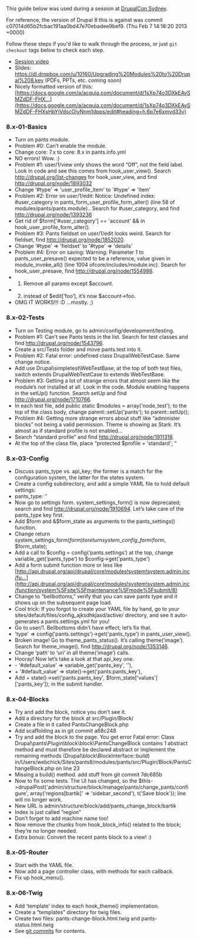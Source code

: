 This guide below was used during a session at [DrupalCon Sydney](http://sydney2013.drupal.org/).

For reference, the version of Drupal 8 this is against was commit c07014d65b2fcbac191aa0bd47e70ebadee9bef9\. (Thu Feb 7 14:16:20 2013 +0000)

Follow these steps if you'd like to walk through the process, or just `git checkout` tags below to check each step.

* [Session video](https://www.youtube.com/watch?v=mGqK205g7c0)
* Slides: <https://dl.dropbox.com/u/10160/Upgrading%20Modules%20to%20Drupal%208.key> (PDFs, PPTs, etc. coming soon)
* Nicely formatted version of this: [https://docs.google.com/a/acquia.com/document/d/1sXp74o3DXkEAvSMZdDF-FHX...](https://docs.google.com/a/acquia.com/document/d/1sXp74o3DXkEAvSMZdDF-FHXsHbYjVdscOlyNnm1dpps/edit#heading=h.6p7e6xmvd33v)

### 8.x-01-Basics

* Turn on pants module.
* Problem #0: Can’t enable the module.
* Change core: 7.x to core: 8.x in pants.info.yml
* NO errors! Wow. :)
* Problem #1: user/1/view only shows the word “Off”, not the field label. Look in code and see this comes from hook\_user\_view(). Search <http://drupal.org/list-changes> for hook\_user\_view, and find <http://drupal.org/node/1893032>
* Change ‘#type' => 'user\_profile\_item' to '#type' => 'item'
* Problem #2: Error on user/1/edit: Notice: Undefined index: #user\_category in pants\_form\_user\_profile\_form\_alter() (line 58 of modules/pants/pants.module).. Search for #user\_category, and find <http://drupal.org/node/1393236>
* Get rid of $form\['#user\_category'\] == 'account' && in hook\_user\_profile\_form\_alter().
* Problem #3: Pants fieldset on user/1/edit looks weird. Search for fieldset, find <http://drupal.org/node/1852020>.
* Change ‘#type' => 'fieldset' to '#type' => 'details'
* Problem #4: Error on saving: Warning: Parameter 1 to pants\_user\_presave() expected to be a reference, value given in module\_invoke\_all() (line 1004 ofcore/includes/module.inc). Search for hook\_user\_presave, find <http://drupal.org/node/1554986>.
* 1) Remove all params except $account.
* 2) instead of $edit\[‘foo’\], it’s now $account->foo.
* OMG IT WORKS!!! :D ...mostly. ;)

### 8.x-02-Tests

* Turn on Testing module, go to admin/config/development/testing.
* Problem #1: Can’t see Pants tests in the list. Search for test classes and find <http://drupal.org/node/1543796>.
* Create a src/Tests folder and move pants.test into it.
* Problem #2: Fatal error: undefined class DrupalWebTestCase. Same change notice.
* Add use Drupal\\simpletest\\WebTestBase; at the top of both test files, switch extends DrupalWebTestCase to extends WebTestBase.
* Problem #3: Getting a lot of strange errors that almost seem like the module’s not installed at all. Look in the code. Module enabling happens in the setUp() function. Search setUp and find <http://drupal.org/node/1710766>.
* In each test file, add public static $modules = array('node\_test'); to the top of the class body, change parent::setUp('pants'); to parent::setUp();
* Problem #4: Getting more strange errors about stuff like “administer blocks” not being a valid permission. Theme is showing as Stark. It’s almost as if standard profile is not enabled...
* Search “standard profile” and find <http://drupal.org/node/1911318>.
* At the top of the class file, place “protected $profile = 'standard'; “

### 8.x-03-Config

* Discuss pants\_type vs. api\_key; the former is a match for the configuration system, the latter for the states system.
* Create a config subdirectory, and add a simple YAML file to hold default settings:
* pants\_type: ‘’
* Now go to settings form. system\_settings\_form() is now deprecated; search and find <http://drupal.org/node/1910694>. Let’s take care of the pants\_type key first.
* Add $form and &$form\_state as arguments to the pants\_settings() function.
* Change return system\_settings\_form($form) to return system\_config\_form($form, $form\_state);
* Add a call to $config = config(‘pants.settings’) at the top, change variable\_get(‘pants\_type’) to $config->get('pants\_type')
* Add a form submit function more or less like [http://api.drupal.org/api/drupal/core!modules!system!system.admin.inc/fu...](http://api.drupal.org/api/drupal/core!modules!system!system.admin.inc/function/system%5Fsite%5Fmaintenance%5Fmode%5Fsubmit/8)
* Change to “bellbottoms,” verify that you can save pants type and it shows up on the subsequent page load.
* Cool trick: If you forgot to create your YAML file by hand, go to your sites/default/files/config\_ajksdhkjasd/active/ directory, and see it auto-generates a pants.settings.yml for you!
* Go to user/1\. Bellbottoms didn’t have effect; let’s fix that.
* 'type' => config('pants.settings')->get('pants\_type') in pants\_user\_view().
* Broken image! Go to theme\_pants\_status(). It’s calling theme(‘image’). Search for theme\_image(), find <http://drupal.org/node/1353146>.
* Change ‘path’ to ‘uri’ in all theme(‘image’) calls.
* Hooray! Now let’s take a look at that api\_key one.
* \- '#default\_value' => variable\_get('pants\_key', ''),
* \+ '#default\_value' => state()->get('pants.pants\_key'),
* Add + state()->set('pants.pants\_key', $form\_state\['values'\]\['pants\_key'\]); in the submit handler.

### 8.x-04-Blocks

* Try and add the block, notice you don’t see it.
* Add a directory for the block at src/Plugin/Block/
* Create a file in it called PantsChangeBlock.php
* Add scaffolding as in git commit a68c248
* Try and add the block to the page. You get error Fatal error: Class Drupal\\pants\\Plugin\\block\\block\\PantsChangeBlock contains 1 abstract method and must therefore be declared abstract or implement the remaining methods (Drupal\\block\\BlockInterface::build) in/Users/webchick/Sites/pants8/modules/pants/src/Plugin/Block/PantsChangeBlock.php on line 23
* Missing a build() method. add stuff from git commit 7dc685b
* Now to fix some tests. The UI has changed, so the $this->drupalPost('admin/structure/block/manage/pants/change\_pants/configure', array('regions\[bartik\]' => 'sidebar\_second'), t('Save block')); line will no longer work.
* New URL is admin/structure/block/add/pants\_change\_block/bartik
* Index is just called “region”
* Don’t forget to add machine name too!
* Now remove the chunks from hook\_block\_info() related to the block; they’re no longer needed.
* Extra bonus: Convert the recent pants block to a view! :)

### 8.x-05-Router

* Start with the YAML file.
* Now add a page controller class, with methods for each callback.
* Fix up hook\_menu().

### 8.x-06-Twig

* Add ‘template’ index to each hook\_theme() implementation.
* Create a “templates” directory for twig files.
* Create two files: pants-change-block.html.twig and pants-status.html.twig
* See [git commits](http://drupalcode.org/project/pants.git/tree/refs/heads/8.x-06-twig) for contents.